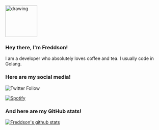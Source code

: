 <img src="https://i.imgur.com/AReyfcs.jpeg" alt="drawing" width="100" height="100"/>

### Hey there, I'm Freddson!

I am a developer who absolutely loves coffee and tea. I usually code in Golang. 

### Here are my social media!

![Twitter Follow](https://img.shields.io/twitter/follow/Freddson6?logo=Twitter&style=flat-square)

[![Spotify](https://novatorem-virid-seven.vercel.app/api/spotify)](https://open.spotify.com/user/11134635371)

### And here are my GitHub stats!

[![Freddson's github stats](https://github-readme-stats.vercel.app/api?username=Freddson&show_icons=true&count_private=true&include_all_commits=true)](https://github.com/Freddson)


